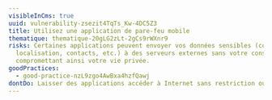 ```yaml
---
visibleInCms: true
uuid: vulnerability-zsezit4TqTs_Kw-4DC5Z3
title: Utilisez une application de pare-feu mobile
thematique: thematique-20gLG2zLt-2gCs9rWXnr9
risks: Certaines applications peuvent envoyer vos données sensibles (comme votre
  localisation, contacts, etc.) à des serveurs externes sans votre consentement,
  compromettant ainsi votre vie privée.
goodPractices:
  - good-practice-nzL9zgo4AwBxa4hzfQawj
dontDo: Laisser des applications accéder à Internet sans restriction ou contrôle.
---
```

